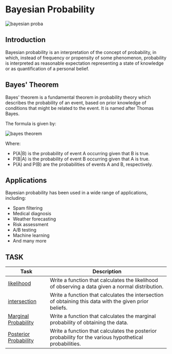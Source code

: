 # Bayesian Probability

![bayesian proba](https://miro.medium.com/v2/resize:fit:720/format:webp/1*YTWinOBUgmStxkbUJZ1vNw.png)

## Introduction

Bayesian probability is an interpretation of the concept of probability, in which, instead of frequency or propensity of some phenomenon, probability is interpreted as reasonable expectation representing a state of knowledge or as quantification of a personal belief.

## Bayes' Theorem

Bayes' theorem is a fundamental theorem in probability theory which describes the probability of an event, based on prior knowledge of conditions that might be related to the event. It is named after Thomas Bayes.

The formula is given by:

![bayes theorem](https://miro.medium.com/max/1400/1*7J4v8wZKvZp6Qg6J1lU5Ug.png)

Where:
- P(A|B) is the probability of event A occurring given that B is true.
- P(B|A) is the probability of event B occurring given that A is true.
- P(A) and P(B) are the probabilities of events A and B, respectively.


## Applications

Bayesian probability has been used in a wide range of applications, including:
- Spam filtering
- Medical diagnosis
- Weather forecasting
- Risk assessment
- A/B testing
- Machine learning
- And many more

## TASK
| Task                                    | Description                                                                                            |
|-----------------------------------------|--------------------------------------------------------------------------------------------------------|
| [likelihood](0-likelihood.py)           | Write a function that calculates the likelihood of observing a data given a normal distribution.       |
| [intersection](1-intersection.py)       | Write a function that calculates the intersection of obtaining this data with the given prior beliefs. |
| [Marginal Probability](2-marginal.py)   | Write a function that calculates the marginal probability of obtaining the data.                       |
| [Posterior Probability](3-posterior.py) | Write a function that calculates the posterior probability for the various hypothetical probabilities. |
